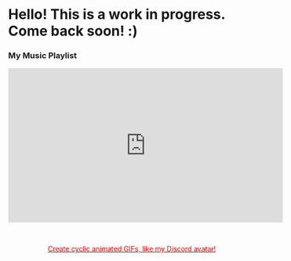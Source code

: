 # Hello! This is a work in progress. Come back soon! :)
### My Music Playlist <center>
<p align="center">
<iframe width="560" height="315" src="https://www.youtube.com/embed/videoseries?controls=0&amp;list=PL0nhJtIZKgObKyKn9gUF44wEQVqG3eEhT" title="YouTube video player" frameborder="0" allow="accelerometer; autoplay; clipboard-write; encrypted-media; gyroscope; picture-in-picture" allowfullscreen></iframe>
</p>
<br>
<center> <a href="http://gif-in-gif.com/"><p style="color:red"<p style="border-width:3px; border-style:solid; border-color:#FF0000; padding: 1em;">Create cyclic animated GIFs, like my Discord avatar!</p></a>
